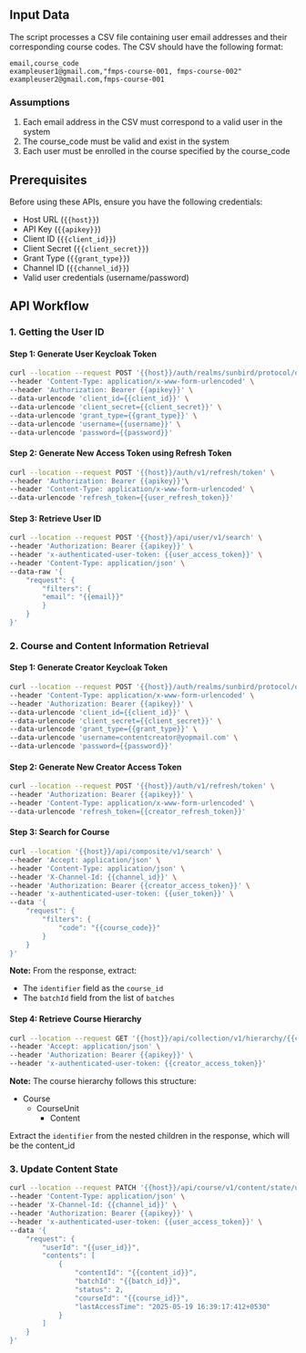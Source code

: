 ## Input Data

The script processes a CSV file containing user email addresses and their corresponding course codes. The CSV should have the following format:

```csv
email,course_code
exampleuser1@gmail.com,"fmps-course-001, fmps-course-002"
exampleuser2@gmail.com,fmps-course-001
```

### Assumptions

1. Each email address in the CSV must correspond to a valid user in the system
2. The course_code must be valid and exist in the system
3. Each user must be enrolled in the course specified by the course_code

## Prerequisites

Before using these APIs, ensure you have the following credentials:
- Host URL (`{{host}}`)
- API Key (`{{apikey}}`)
- Client ID (`{{client_id}}`)
- Client Secret (`{{client_secret}}`)
- Grant Type (`{{grant_type}}`)
- Channel ID (`{{channel_id}}`)
- Valid user credentials (username/password)

## API Workflow

### 1. Getting the User ID

#### Step 1: Generate User Keycloak Token
```bash
curl --location --request POST '{{host}}/auth/realms/sunbird/protocol/openid-connect/token' \
--header 'Content-Type: application/x-www-form-urlencoded' \
--header 'Authorization: Bearer {{apikey}}' \
--data-urlencode 'client_id={{client_id}}' \
--data-urlencode 'client_secret={{client_secret}}' \
--data-urlencode 'grant_type={{grant_type}}' \
--data-urlencode 'username={{username}}' \
--data-urlencode 'password={{password}}'
```

#### Step 2: Generate New Access Token using Refresh Token
```bash
curl --location --request POST '{{host}}/auth/v1/refresh/token' \
--header 'Authorization: Bearer {{apikey}}'\
--header 'Content-Type: application/x-www-form-urlencoded' \
--data-urlencode 'refresh_token={{user_refresh_token}}'
```

#### Step 3: Retrieve User ID
```bash
curl --location --request POST '{{host}}/api/user/v1/search' \
--header 'Authorization: Bearer {{apikey}}' \
--header 'x-authenticated-user-token: {{user_access_token}}' \
--header 'Content-Type: application/json' \
--data-raw '{
    "request": {
        "filters": {
        "email": "{{email}}"
        }
    }
}'
```

### 2. Course and Content Information Retrieval

#### Step 1: Generate Creator Keycloak Token
```bash
curl --location --request POST '{{host}}/auth/realms/sunbird/protocol/openid-connect/token' \
--header 'Content-Type: application/x-www-form-urlencoded' \
--header 'Authorization: Bearer {{apikey}}' \
--data-urlencode 'client_id={{client_id}}' \
--data-urlencode 'client_secret={{client_secret}}' \
--data-urlencode 'grant_type={{grant_type}}' \
--data-urlencode 'username=contentcreator@yopmail.com' \
--data-urlencode 'password={{password}}'
```

#### Step 2: Generate New Creator Access Token
```bash
curl --location --request POST '{{host}}/auth/v1/refresh/token' \
--header 'Authorization: Bearer {{apikey}}' \
--header 'Content-Type: application/x-www-form-urlencoded' \
--data-urlencode 'refresh_token={{creator_refresh_token}}'
```

#### Step 3: Search for Course
```bash
curl --location '{{host}}/api/composite/v1/search' \
--header 'Accept: application/json' \
--header 'Content-Type: application/json' \
--header 'X-Channel-Id: {{channel_id}}' \
--header 'Authorization: Bearer {{creator_access_token}}' \
--header 'x-authenticated-user-token: {{user_token}}' \
--data '{
    "request": {
        "filters": {
            "code": "{{course_code}}"
        }
    }
}'
```

**Note:** From the response, extract:
- The `identifier` field as the `course_id`
- The `batchId` field from the list of `batches`

#### Step 4: Retrieve Course Hierarchy
```bash
curl --location --request GET '{{host}}/api/collection/v1/hierarchy/{{course_id}}' \
--header 'Accept: application/json' \
--header 'Authorization: Bearer {{apikey}}' \
--header 'x-authenticated-user-token: {{creator_access_token}}'
```

**Note:** The course hierarchy follows this structure:
- Course
  - CourseUnit
    - Content

Extract the `identifier` from the nested children in the response, which will be the content_id

### 3. Update Content State

```bash
curl --location --request PATCH '{{host}}/api/course/v1/content/state/update' \
--header 'Content-Type: application/json' \
--header 'X-Channel-Id: {{channel_id}}' \
--header 'Authorization: Bearer {{apikey}}' \
--header 'x-authenticated-user-token: {{user_access_token}}' \
--data '{
    "request": {
        "userId": "{{user_id}}",
        "contents": [
            {
                "contentId": "{{content_id}}",
                "batchId": "{{batch_id}}",
                "status": 2,
                "courseId": "{{course_id}}",
                "lastAccessTime": "2025-05-19 16:39:17:412+0530"
            }
        ]
    }
}'
```
